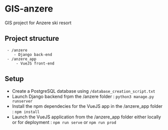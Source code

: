 # GIS-anzere
GIS project for Anzere ski resort

## Project structure
```
 - /anzere
    - Django back-end
 - /anzere_app
     - VueJS front-end
```

## Setup
* Create a PostgreSQL database using ```/database_creation_script.txt```
* Launch Django backend frpm the /anzere folder : ```python3 manage.py runserver```
* Install the npm dependecies for the VueJS app in the /anzere_app folder : ```npm install```
* Launch the VueJS application from the /anzere_app folder either locally or for deployment : ```npm run serve``` or ```npm run prod```

 
